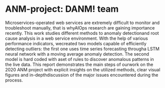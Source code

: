 # ANM-project: DANM! team 
Microservices-operated web services are extremely difficult to monitor and troubleshoot manually, that is whyAIOps research are gaining importance recently. This work studies different methods to anomaly detectionand root cause analysis in a web service environment. With the help of various performance indicators, wecreated two models capable of efficiently detecting outliers: the first one uses time series forecasting througha LSTM neural network with a moving average anomaly detection. The second model is hard coded with aset of rules to discover anomalous patterns in the live data. This report demonstrates the main steps of ourwork on the 2020 ANM project with explicit insights on the utilized methods, clear visual figures and in-depthdiscussion of the major issues encountered during the process.
